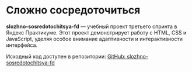 # Сложно сосредоточиться

**slozhno-sosredotochitsya-fd** — учебный проект третьего спринта в Яндекс Практикуме. Этот проект демонстрирует работу с HTML, CSS и JavaScript, уделяя особое внимание адаптивности и интерактивности интерфейса.

Исходный код доступен в репозитории: [GitHub: slozhno-sosredotochitsya-fd](https://github.com/ehlvg/slozhno-sosredotochitsya-fd)
